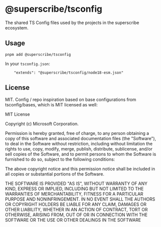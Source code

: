 # @superscribe/tsconfig

The shared TS Config files used by the projects in the superscribe ecosystem.

## Usage

```
pnpm add @superscribe/tsconfig
```

In your `tsconfig.json`:

```
	"extends": "@superscribe/tsconfig/node18-esm.json"
```

## License

MIT. Config / repo inspiration based on base configurations from tsconfig/bases, which is MIT licensed as well:

MIT License

Copyright (c) Microsoft Corporation.

Permission is hereby granted, free of charge, to any person obtaining a copy of this software and associated documentation files (the "Software"), to deal in the Software without restriction, including without limitation the rights to use, copy, modify, merge, publish, distribute, sublicense, and/or sell copies of the Software, and to permit persons to whom the Software is furnished to do so, subject to the following conditions:

The above copyright notice and this permission notice shall be included in all copies or substantial portions of the Software.

THE SOFTWARE IS PROVIDED "AS IS", WITHOUT WARRANTY OF ANY KIND, EXPRESS OR IMPLIED, INCLUDING BUT NOT LIMITED TO THE WARRANTIES OF MERCHANTABILITY, FITNESS FOR A PARTICULAR PURPOSE AND NONINFRINGEMENT. IN NO EVENT SHALL THE AUTHORS OR COPYRIGHT HOLDERS BE LIABLE FOR ANY CLAIM, DAMAGES OR OTHER LIABILITY, WHETHER IN AN ACTION OF CONTRACT, TORT OR OTHERWISE, ARISING FROM, OUT OF OR IN CONNECTION WITH THE SOFTWARE OR THE USE OR OTHER DEALINGS IN THE SOFTWARE